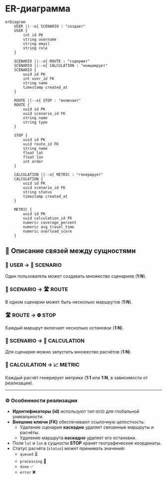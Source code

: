 # ER-диаграмма

```mermaid
erDiagram
    USER ||--o{ SCENARIO : "создает"
    USER {
        int id PK
        string username
        string email
        string role
    }

    SCENARIO ||--o{ ROUTE : "содержит"
    SCENARIO ||--o{ CALCULATION : "инициирует"
    SCENARIO {
        uuid id PK
        int user_id FK
        string name
        timestamp created_at
    }

    ROUTE ||--o{ STOP : "включает"
    ROUTE {
        uuid id PK
        uuid scenario_id FK
        string name
        string type
    }

    STOP {
        uuid id PK
        uuid route_id FK
        string name
        float lat
        float lon
        int order
    }

    CALCULATION ||--o{ METRIC : "генерирует"
    CALCULATION {
        uuid id PK
        uuid scenario_id FK
        string status
        timestamp created_at
    }

    METRIC {
        uuid id PK
        uuid calculation_id FK
        numeric coverage_percent
        numeric avg_travel_time
        numeric overload_score
    }
```

## 🔗 Описание связей между сущностями

### 🧑 USER → 📁 SCENARIO  
Один пользователь может создавать множество сценариев (**1:N**).

### 📁 SCENARIO → 🛣️ ROUTE  
В одном сценарии может быть несколько маршрутов (**1:N**).

### 🛣️ ROUTE → ⛔ STOP  
Каждый маршрут включает несколько остановок (**1:N**).

### 📁 SCENARIO → 🧮 CALCULATION  
Для сценария можно запустить множество расчётов (**1:N**).

### 🧮 CALCULATION → 📈 METRIC  
Каждый расчёт генерирует метрики (**1:1** или **1:N**, в зависимости от реализации).

---

### ⚙️ Особенности реализации

- **Идентификаторы (id)** используют тип `UUID` для глобальной уникальности.
- **Внешние ключи (FK)** обеспечивают ссылочную целостность:
  - Удаление сценария **каскадно** удаляет связанные маршруты и расчёты.
  - Удаление маршрута **каскадно** удаляет его остановки.
- Поля `lat` и `lon` в сущности **STOP** хранят географические координаты.
- Статус расчёта (`status`) может принимать значения:
  - `queued` ⏳
  - `processing` 🔄
  - `done` ✅
  - `error` ❌
